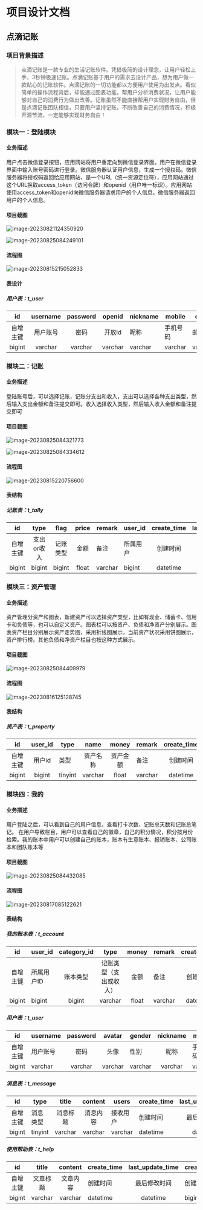 # 项目设计文档

## 点滴记账

### 项目背景描述

> 点滴记账是一款专业的生活记账软件。凭借极简的设计理念，让用户轻松上手，3秒钟极速记账。点滴记账基于用户的需求去设计产品，想为用户做一款贴心的记账软件。点滴记账的一切功能都以方便用户使用为出发点。看似简单的操作流程背后，却能通过图表功能，帮用户分析消费状况，让用户能够对自己的消费行为做出改善。记账虽然不能直接帮用户实现财务自由，但是点滴记账团队相信，只要用户坚持记账，不断改善自己的消费情况，积极开源节流，一定能够实现财务自由！

### 模块一：登陆模块

#### 业务描述

用户点击微信登录按钮，应用网站将用户重定向到微信登录界面。用户在微信登录界面中输入账号密码进行登录。微信服务器认证用户信息，生成一个授权码。微信服务器将授权码返回给应用网站，是一个URL（统一资源定位符），应用网站通过这个URL换取access_token（访问令牌）和openid（用户唯一标识）。应用网站使用access_token和openid向微信服务器请求用户的个人信息。微信服务器返回用户的个人信息。

#### 项目截图







![image-20230821124350920](http://gx-uploader.oss-cn-hangzhou.aliyuncs.com/uploads/image-20230821124350920.png?x-oss-process=style/gongxian)

![image-20230825084249101](http://gx-uploader.oss-cn-hangzhou.aliyuncs.com/uploads/image-20230825084249101.png?x-oss-process=style/gongxian)









#### 流程图

![image-20230815215052833](http://gx-uploader.oss-cn-hangzhou.aliyuncs.com/uploads/image-20230815215052833.png?x-oss-process=style/gongxian)

#### 表设计

##### 用户表：t_user

|    id    | username | password | openid  | nickname | mobile   | email   | avatar  | create_time | last_update_time | creator | last_updator |
| :------: | :------: | :------: | :-----: | -------- | -------- | ------- | ------- | :---------: | :--------------: | ------- | ------------ |
| 自增主键 | 用户账号 |   密码   | 开放id  | 昵称     | 手机号码 | 邮箱    | 头像    |  创建时间   |   最后修改时间   | 创建人  | 最后修改人   |
|  bigint  | varchar  | varchar  | varchar | varchar  | varchar  | varchar | varchar |  datetime   |     datetime     | bigint  | bigint       |



### 模块二：记账

#### 业务描述

登陆账号后，可以选择记账，记账分支出和收入，支出可以选择各种支出类型，然后输入支出金额和备注提交即可。收入选择收入类型，然后输入收入金额和备注提交即可

#### 项目截图

![image-20230825084321773](http://gx-uploader.oss-cn-hangzhou.aliyuncs.com/uploads/image-20230825084321773.png?x-oss-process=style/gongxian)

![image-20230825084334612](http://gx-uploader.oss-cn-hangzhou.aliyuncs.com/uploads/image-20230825084334612.png?x-oss-process=style/gongxian)







#### 流程图

![image-20230815220756600](http://gx-uploader.oss-cn-hangzhou.aliyuncs.com/uploads/image-20230815220756600.png?x-oss-process=style/gongxian)



#### 表结构

##### 记账表：t_tally

|    id    |    type    |   flag   | price | remark  | user_id  | create_time | last_update_time | creator | last_updator |
| :------: | :--------: | :------: | :---: | ------- | -------- | :---------: | :--------------: | ------- | ------------ |
| 自增主键 | 支出or收入 | 记账类型 | 金额  | 备注    | 所属用户 |  创建时间   |   最后修改时间   | 创建人  | 最后修改人   |
|  bigint  |   bigint   |  bigint  | float | varchar | bigint   |  datetime   |     datetime     | bigint  | bigint       |



### 模块三：资产管理

#### 业务描述

资产管理分资产和图表，新建资产可以选择资产类型，比如有现金、储蓄卡、信用卡和负债等，也可以自定义资产。图表栏可以按资产、负债和净资产分别展示。图表资产栏目分别展示资产走势图，采用折线图展示，当前资产状况采用饼图展示，资产排行榜。其他负债和净资产栏目也按这种方式展示。

#### 项目截图

![image-20230825084409979](http://gx-uploader.oss-cn-hangzhou.aliyuncs.com/uploads/image-20230825084409979.png?x-oss-process=style/gongxian)



#### 流程图

![image-20230816125128745](http://gx-uploader.oss-cn-hangzhou.aliyuncs.com/uploads/image-20230816125128745.png?x-oss-process=style/gongxian)



#### 表结构

##### 资产表：t_property

|    id    | user_id | type    |   name   |  money   | remark  | create_time | last_update_time | creator | last_updator |
| :------: | :-----: | ------- | :------: | :------: | ------- | :---------: | :--------------: | ------- | ------------ |
| 自增主键 | 用户id  | 类型    | 资产名称 | 资产金额 | 备注    |  创建时间   |   最后修改时间   | 创建人  | 最后修改人   |
|  bigint  | bigint  | tinyint | varchar  |  float   | varchar |  datetime   |     datetime     | bigint  | bigint       |

### 模块四：我的

#### 业务描述

用户登陆之后，可以看到自己的用户信息，查看打卡次数、记账总天数和记账总笔记。
在用户导致栏目，用户可以查看自己的徽章，自己的积分情况，积分按月份检索。我的账本中用户可以创建自己的账本，账本有生意账本、报销账本、公司账本和团队账本等

#### 项目截图

![image-20230825084432085](http://gx-uploader.oss-cn-hangzhou.aliyuncs.com/uploads/image-20230825084432085.png?x-oss-process=style/gongxian)



#### 流程图

![image-20230817085122621](http://gx-uploader.oss-cn-hangzhou.aliyuncs.com/uploads/image-20230817085122621.png?x-oss-process=style/gongxian)

#### 表结构

##### 我的账本表：t_account 

|    id    | user_id    | category_id |          type          | money | remark  | create_time | last_update_time | creator | last_updator |
| :------: | ---------- | :---------: | :--------------------: | :---: | ------- | :---------: | ---------------- | ------- | ------------ |
| 自增主键 | 所属用户ID |  账本类型   | 记账类型（支出或收入） | 金额  | 备注    |  创建时间   | 最后修改时间     | 创建人  | 最后修改人   |
|  bigint  | bigint     |   bigint    |        varchar         | float | varchar |  datetime   | datetime         | bigint  | bigint       |

##### 用户表：t_user

|    id    | username | password | avatar  | gender  | nickname | mobile   | email    | create_time | last_update_time | creator | last_updator |
| :------: | -------- | :------: | :-----: | ------- | :------: | -------- | -------- | ----------- | :--------------: | ------- | ------------ |
| 自增主键 | 用户账号 |   密码   |  头像   | 性别    |   昵称   | 手机号码 | 邮箱地址 | 创建时间    |   最后修改时间   | 创建人  | 最后修改人   |
|  bigint  | varchar  | varchar  | varchar | varchar | varchar  | varchar  | varchar  | datetime    |     datetime     | bigint  | bigint       |

##### 消息表：t_message

|    id    | type     |  title   | content  | users    | create_time | last_update_time | creator | last_updator |
| :------: | -------- | :------: | :------: | -------- | ----------- | :--------------: | ------- | ------------ |
| 自增主键 | 消息类型 | 消息标题 | 消息内容 | 接收用户 | 创建时间    |   最后修改时间   | 创建人  | 最后修改人   |
|  bigint  | tinyint  | varchar  | varchar  | varchar  | datetime    |     datetime     | bigint  | bigint       |

##### 使用帮助表：t_help

|    id    |  title   | content  | create_time | last_update_time | creator | last_updator |
| :------: | :------: | :------: | ----------- | :--------------: | ------- | ------------ |
| 自增主键 | 文章标题 | 文章内容 | 创建时间    |   最后修改时间   | 创建人  | 最后修改人   |
|  bigint  | varchar  | varchar  | datetime    |     datetime     | bigint  | bigint       |

